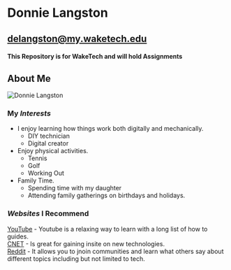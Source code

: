 # Donnie Langston

## delangston@my.waketech.edu

#### This Repository is for WakeTech and will hold Assignments

## About Me

![Donnie Langston][def]

### My **_Interests_**

- I enjoy learning how things work both digitally and mechanically.
  - DIY technician
  - Digital creator
- Enjoy physical activities.
  - Tennis
  - Golf
  - Working Out
- Family Time.
  - Spending time with my daughter
  - Attending family gatherings on birthdays and holidays.

### **_Websites_** I Recommend

[YouTube](https://youtube.com) - Youtube is a relaxing way to learn with a long list of how to guides.  
[CNET](https://cnet.com) - Is great for gaining insite on new technologies.  
[Reddit](https://reddit.com) - It allows you to jnoin communities and learn what others say about different topics including but not limited to tech.

[def]: https://photos.app.goo.gl/22Z62xNHrMf2mEtT6
